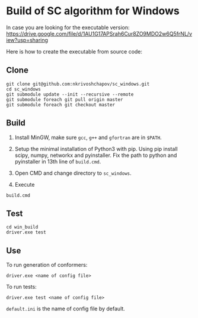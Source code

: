 # Build of SC algorithm for Windows

In case you are looking for the executable version: https://drive.google.com/file/d/1AU1G17APSrah6Cur8ZO9MDO2w6Q5frNL/view?usp=sharing

Here is how to create the executable from source code:

## Clone

```
git clone git@github.com:nkrivoshchapov/sc_windows.git
cd sc_windows
git submodule update --init --recursive --remote
git submodule foreach git pull origin master
git submodule foreach git checkout master
```

## Build

1. Install MinGW, make sure `gcc`, `g++` and `gfortran` are in `$PATH`.

2. Setup the minimal installation of Python3 with pip. Using pip install scipy, numpy, networkx and pyinstaller. Fix the path to python and pyinstaller in 13th line of `build.cmd`.

3. Open CMD and change directory to `sc_windows`.

4. Execute

```
build.cmd
```


## Test

```
cd win_build
driver.exe test
```

## Use


To run generation of conformers:
 
```
driver.exe <name of config file>
```

To run tests:

```
driver.exe test <name of config file>
```

`default.ini` is the name of config file by default.
